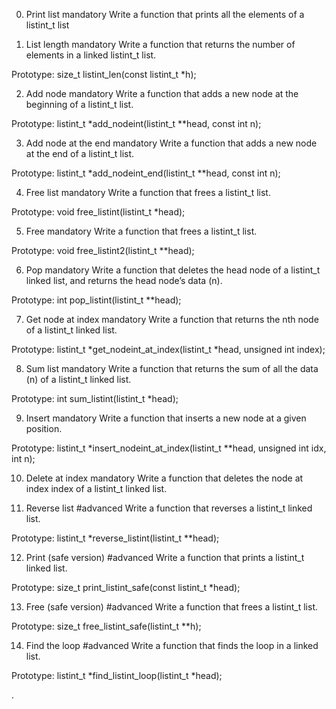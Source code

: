 0. Print list
mandatory
Write a function that prints all the elements of a listint_t list

1. List length
mandatory
Write a function that returns the number of elements in a linked listint_t list.

Prototype: size_t listint_len(const listint_t *h);

2. Add node
mandatory
Write a function that adds a new node at the beginning of a listint_t list.

Prototype: listint_t *add_nodeint(listint_t **head, const int n);

3. Add node at the end
mandatory
Write a function that adds a new node at the end of a listint_t list.

Prototype: listint_t *add_nodeint_end(listint_t **head, const int n);

4. Free list
mandatory
Write a function that frees a listint_t list.

Prototype: void free_listint(listint_t *head);

5. Free
mandatory
Write a function that frees a listint_t list.

Prototype: void free_listint2(listint_t **head);

6. Pop
mandatory
Write a function that deletes the head node of a listint_t linked list, and returns the head node’s data (n).

Prototype: int pop_listint(listint_t **head);

7. Get node at index
mandatory
Write a function that returns the nth node of a listint_t linked list.

Prototype: listint_t *get_nodeint_at_index(listint_t *head, unsigned int index);

8. Sum list
mandatory
Write a function that returns the sum of all the data (n) of a listint_t linked list.

Prototype: int sum_listint(listint_t *head);

9. Insert
mandatory
Write a function that inserts a new node at a given position.

Prototype: listint_t *insert_nodeint_at_index(listint_t **head, unsigned int idx, int n);

10. Delete at index
mandatory
Write a function that deletes the node at index index of a listint_t linked list.

11. Reverse list
#advanced
Write a function that reverses a listint_t linked list.

Prototype: listint_t *reverse_listint(listint_t **head);

12. Print (safe version)
#advanced
Write a function that prints a listint_t linked list.

Prototype: size_t print_listint_safe(const listint_t *head);

13. Free (safe version)
#advanced
Write a function that frees a listint_t list.

Prototype: size_t free_listint_safe(listint_t **h);

14. Find the loop
#advanced
Write a function that finds the loop in a linked list.

Prototype: listint_t *find_listint_loop(listint_t *head);

.
